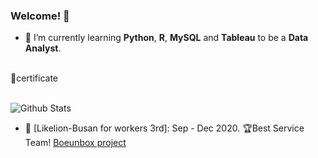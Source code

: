 ### Welcome! 👋

- 🌱 I’m currently learning <strong>Python</strong>, <strong>R</strong>, <strong>MySQL</strong> and <strong>Tableau</strong> to be a <strong>Data Analyst</strong>.
<!--
- 🌱 I'm learning MySQL at the HackerRank & leetCode. (HackerRank : <a href="https://www.hackerrank.com/hjb3880?hr_r=1">hjb3880</a>, leetCode : <a href="https://leetcode.com/Jeong-Bin/">Jeong-Bin</a>)
-->

<br>
🎫certificate <br>


<br>

![Github Stats](https://github-readme-stats.vercel.app/api?username=Jeong-Bin&theme=solarized-light&show_icons=true)

- 🦁 [Likelion-Busan for workers 3rd]: Sep - Dec 2020. 🏆Best Service Team! <a href="https://github.com/boeunbox/bbteam">Boeunbox project</a>

<!--
**Jeong-Bin/Jeong-Bin** is a ✨ _special_ ✨ repository because its `README.md` (this file) appears on your GitHub profile.

Here are some ideas to get you started:

- 🔭 I’m currently working on ...
- 🌱 I’m currently learning ...
- 👯 I’m looking to collaborate on ...
- 🤔 I’m looking for help with ...
- 💬 Ask me about ...
- 📫 How to reach me: ...
- 😄 Pronouns: ...
- ⚡ Fun fact: ...
-->
